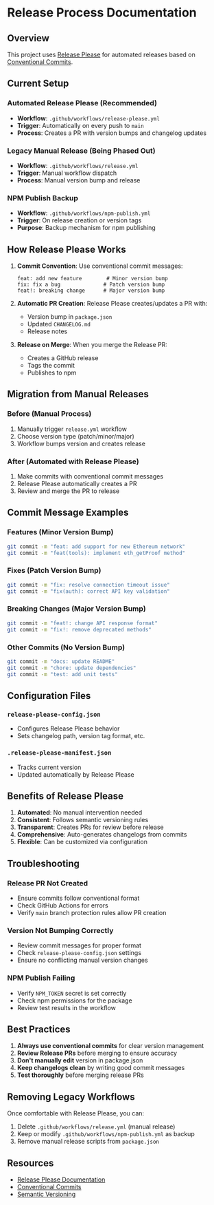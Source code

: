 # Release Process Documentation

## Overview

This project uses [Release Please](https://github.com/googleapis/release-please) for automated releases based on [Conventional Commits](https://www.conventionalcommits.org/).

## Current Setup

### Automated Release Please (Recommended)
- **Workflow**: `.github/workflows/release-please.yml`
- **Trigger**: Automatically on every push to `main`
- **Process**: Creates a PR with version bumps and changelog updates

### Legacy Manual Release (Being Phased Out)
- **Workflow**: `.github/workflows/release.yml`
- **Trigger**: Manual workflow dispatch
- **Process**: Manual version bump and release

### NPM Publish Backup
- **Workflow**: `.github/workflows/npm-publish.yml`
- **Trigger**: On release creation or version tags
- **Purpose**: Backup mechanism for npm publishing

## How Release Please Works

1. **Commit Convention**: Use conventional commit messages:
   ```
   feat: add new feature        # Minor version bump
   fix: fix a bug              # Patch version bump
   feat!: breaking change      # Major version bump
   ```

2. **Automatic PR Creation**: Release Please creates/updates a PR with:
   - Version bump in `package.json`
   - Updated `CHANGELOG.md`
   - Release notes

3. **Release on Merge**: When you merge the Release PR:
   - Creates a GitHub release
   - Tags the commit
   - Publishes to npm

## Migration from Manual Releases

### Before (Manual Process)
1. Manually trigger `release.yml` workflow
2. Choose version type (patch/minor/major)
3. Workflow bumps version and creates release

### After (Automated with Release Please)
1. Make commits with conventional commit messages
2. Release Please automatically creates a PR
3. Review and merge the PR to release

## Commit Message Examples

### Features (Minor Version Bump)
```bash
git commit -m "feat: add support for new Ethereum network"
git commit -m "feat(tools): implement eth_getProof method"
```

### Fixes (Patch Version Bump)
```bash
git commit -m "fix: resolve connection timeout issue"
git commit -m "fix(auth): correct API key validation"
```

### Breaking Changes (Major Version Bump)
```bash
git commit -m "feat!: change API response format"
git commit -m "fix!: remove deprecated methods"
```

### Other Commits (No Version Bump)
```bash
git commit -m "docs: update README"
git commit -m "chore: update dependencies"
git commit -m "test: add unit tests"
```

## Configuration Files

### `release-please-config.json`
- Configures Release Please behavior
- Sets changelog path, version tag format, etc.

### `.release-please-manifest.json`
- Tracks current version
- Updated automatically by Release Please

## Benefits of Release Please

1. **Automated**: No manual intervention needed
2. **Consistent**: Follows semantic versioning rules
3. **Transparent**: Creates PRs for review before release
4. **Comprehensive**: Auto-generates changelogs from commits
5. **Flexible**: Can be customized via configuration

## Troubleshooting

### Release PR Not Created
- Ensure commits follow conventional format
- Check GitHub Actions for errors
- Verify `main` branch protection rules allow PR creation

### Version Not Bumping Correctly
- Review commit messages for proper format
- Check `release-please-config.json` settings
- Ensure no conflicting manual version changes

### NPM Publish Failing
- Verify `NPM_TOKEN` secret is set correctly
- Check npm permissions for the package
- Review test results in the workflow

## Best Practices

1. **Always use conventional commits** for clear version management
2. **Review Release PRs** before merging to ensure accuracy
3. **Don't manually edit** version in package.json
4. **Keep changelogs clean** by writing good commit messages
5. **Test thoroughly** before merging release PRs

## Removing Legacy Workflows

Once comfortable with Release Please, you can:
1. Delete `.github/workflows/release.yml` (manual release)
2. Keep or modify `.github/workflows/npm-publish.yml` as backup
3. Remove manual release scripts from `package.json`

## Resources

- [Release Please Documentation](https://github.com/googleapis/release-please)
- [Conventional Commits](https://www.conventionalcommits.org/)
- [Semantic Versioning](https://semver.org/) 